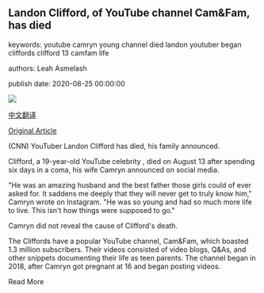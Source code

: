 ## Landon Clifford, of YouTube channel Cam&Fam, has died

keywords: youtube camryn young channel died landon youtuber began cliffords clifford 13 camfam life

authors: Leah Asmelash

publish date: 2020-08-25 00:00:00

![](https://cdn.cnn.com/cnnnext/dam/assets/200825175104-landon-clifford-youtube-star-dies-super-tease.jpg)

[中文翻译](Landon%20Clifford%2C%20of%20YouTube%20channel%20Cam%26Fam%2C%20has%20died_zh.md)

[Original Article](https://edition.cnn.com/2020/08/25/entertainment/landon-clifford-cam-fam-youtube-trnd/index.html)

(CNN) YouTuber Landon Clifford has died, his family announced.

Clifford, a 19-year-old YouTube celebrity , died on August 13 after spending six days in a coma, his wife Camryn announced on social media.

"He was an amazing husband and the best father those girls could of ever asked for. It saddens me deeply that they will never get to truly know him," Camryn wrote on Instagram. "He was so young and had so much more life to live. This isn't how things were supposed to go."

Camryn did not reveal the cause of Clifford's death.

The Cliffords have a popular YouTube channel, Cam&Fam, which boasted 1.3 million subscribers. Their videos consisted of video blogs, Q&As, and other snippets documenting their life as teen parents. The channel began in 2018, after Camryn got pregnant at 16 and began posting videos.

Read More